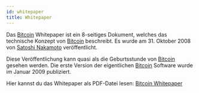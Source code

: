 ```yaml
---
id: whitepaper
title: Whitepaper
---
```


Das [Bitcoin](../b/bitcoin) Whitepaper ist ein 8-seitiges Dokument, welches das technische Konzept von [Bitcoin](../b/bitcoin) beschreibt. Es wurde am 31. Oktober 2008 von [Satoshi Nakamoto](../s/satoshi-nakamoto) veröffentlicht.

Diese Veröffentlichung kann quasi als die Geburtsstunde von [Bitcoin](../b/bitcoin) gesehen werden. Die erste Version der eigentlichen [Bitcoin](../b/bitcoin) Software wurde im Januar 2009 publiziert.

Hier kannst du das Whitepaper als PDF-Datei lesen: [Bitcoin Whitepaper](../../static/bitcoin.pdf)
